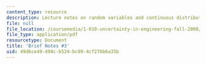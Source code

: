 ```yaml
---
content_type: resource
description: Lecture notes on random variables and continuous distributions.
file: null
file_location: /coursemedia/1-010-uncertainty-in-engineering-fall-2008/49d6ce49494cb524bc894cf276b6a35b_notes_03.pdf
file_type: application/pdf
resourcetype: Document
title: 'Brief Notes #3'
uid: 49d6ce49-494c-b524-bc89-4cf276b6a35b
---
```

